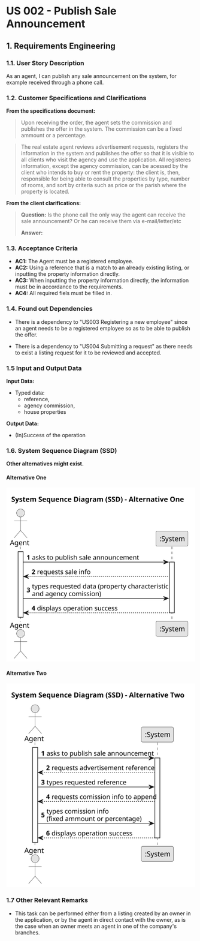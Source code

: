 # US 002 - Publish Sale Announcement 

## 1. Requirements Engineering


### 1.1. User Story Description


As an agent, I can publish any sale announcement on the system, for
example received through a phone call.



### 1.2. Customer Specifications and Clarifications 


**From the specifications document:**

>	Upon receiving the order, the agent sets the commission and publishes the offer in the system. The commission can be a fixed ammount or a percentage.

>	The real estate agent reviews advertisement requests, registers the information in the system and publishes the offer so that it is visible to all clients who visit the agency and use the application. All registeres information, except the agency commission, can be acessed by the client who intends to buy or rent the property: the client is, then, responsible for being able to consult the properties by type, number of rooms, and sort by criteria such as price or the parish where the property is located. 




**From the client clarifications:**

> **Question:** Is the phone call the only way the agent can receive the sale announcement? Or he can receive them via e-mail/letter/etc
>  
> **Answer:** 



### 1.3. Acceptance Criteria


* **AC1:** The Agent must be a registered employee.
* **AC2:** Using a reference that is a match to an already existing listing, or inputting the property information directly.
* **AC3:** When inputting the property information directly, the information must be in accordance to the requirements.
* **AC4:** All required fiels must be filled in.


### 1.4. Found out Dependencies


* There is a dependency to "US003 Registering a new employee" since an agent needs to be a registered employee so as to be able to publish the offer.

* There is a dependency to "US004 Submitting a request" as there needs to exist a listing request for it to be reviewed and accepted.


### 1.5 Input and Output Data


**Input Data:**

* Typed data:
	* reference, 
	* agency commission,
	* house properties


**Output Data:**

* (In)Success of the operation

### 1.6. System Sequence Diagram (SSD)

**Other alternatives might exist.**

#### Alternative One

![System Sequence Diagram - Alternative One](svg/us002-system-sequence-diagram-alternative-one.svg)

#### Alternative Two

![System Sequence Diagram - Alternative Two](svg/us002-system-sequence-diagram-alternative-two.svg)

### 1.7 Other Relevant Remarks

* This task can be performed either from a listing created by an owner in the application, or by the agent in direct contact with the owner, as is the case when an owner meets an agent in one of the company's branches.